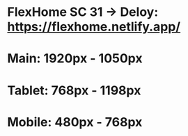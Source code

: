 # FlexHome SC 31 -> Deloy: https://flexhome.netlify.app/
# Main: 1920px - 1050px
# Tablet: 768px - 1198px
# Mobile: 480px - 768px
